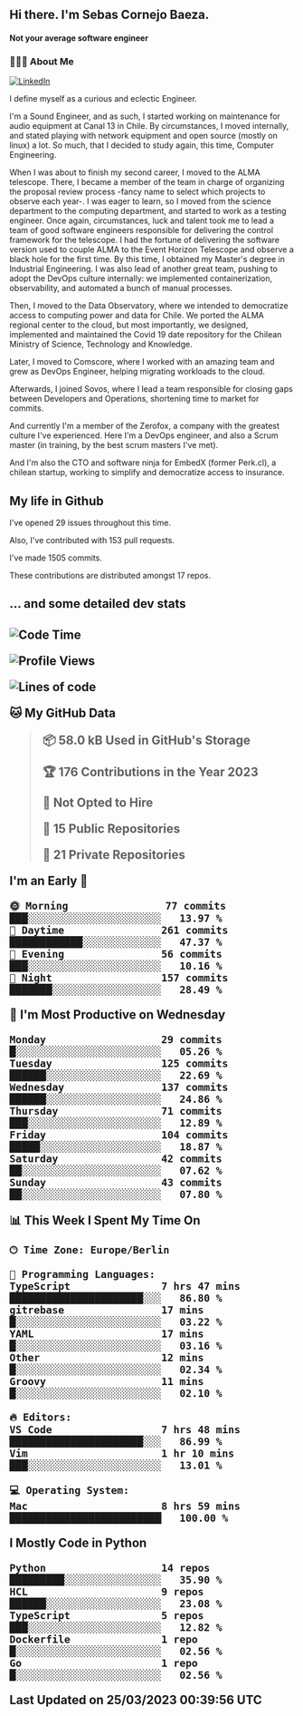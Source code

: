 <h2> Hi there.  I'm Sebas Cornejo Baeza.</h2>
<h4> Not your average software engineer</h4>
<h3> 👨🏻‍💻 About Me </h3>
<a href="http://linkedin.com/in/sebastian-cornejo-baeza/"><img alt="LinkedIn" src="https://img.shields.io/badge/Sebas%20Cornejo%20-informational?style=appveyor&logo=linkedin"></a>


I define myself as a curious and eclectic Engineer.

I'm a Sound Engineer, and as such, I started working on maintenance for audio equipment at Canal 13 in Chile.
By circumstances, I moved internally, and stated playing with network equipment and open source (mostly on linux) 
a lot. So much, that I decided to study again, this time, Computer Engineering.

When I was about to finish my second career, I moved to the ALMA telescope. There, I became a member of the team
in charge of organizing the proposal review process -fancy name to select which projects to observe each year-. 
I was eager to learn, so I moved from the science department to the computing department, and started to work as 
a testing engineer. Once again, circumstances, luck and talent took me to lead a team of good software engineers 
responsible for delivering the control framework for the telescope. I had the fortune of delivering the software
version used to couple ALMA to the Event Horizon Telescope and observe a black hole for the first time.
By this time, I obtained my Master's degree in Industrial Engineering.
I was also lead of another great team, pushing to adopt the DevOps culture internally: we implemented containerization, observability, and automated a bunch of manual processes.

Then, I moved to the Data Observatory, where we intended to democratize access to computing power
and data for Chile. We ported the ALMA regional center to the cloud, but most importantly, we designed, implemented
and maintained the Covid 19 date repository for the Chilean Ministry of Science, Technology and Knowledge.

Later, I moved to Comscore, where I worked with an amazing team and grew as DevOps Engineer, helping migrating workloads to the cloud.

Afterwards, I joined Sovos, where I lead a team responsible for closing gaps between Developers and Operations, shortening time to market for commits.

And currently I'm a member of the Zerofox, a company with the greatest culture I've experienced. Here I'm a DevOps
engineer, and also a Scrum master (in training, by the best scrum masters I've met).
 
And I'm also the CTO and software ninja for EmbedX (former Perk.cl), a chilean startup, working to simplify and democratize access to insurance.

<h2> My life in Github </h2>

I've opened 29 issues throughout this time.

Also, I've contributed with 153 pull requests.

I've made 1505 commits.

These contributions are distributed amongst 17 repos.

<h2>... and some detailed dev stats<h2>

<!--START_SECTION:waka-->
![Code Time](http://img.shields.io/badge/Code%20Time-301%20hrs%2023%20mins-blue)

![Profile Views](http://img.shields.io/badge/Profile%20Views-2-blue)

![Lines of code](https://img.shields.io/badge/From%20Hello%20World%20I%27ve%20Written-615.3%20thousand%20lines%20of%20code-blue)

**🐱 My GitHub Data** 

> 📦 58.0 kB Used in GitHub's Storage 
 > 
> 🏆 176 Contributions in the Year 2023
 > 
> 🚫 Not Opted to Hire
 > 
> 📜 15 Public Repositories 
 > 
> 🔑 21 Private Repositories 
 > 
**I'm an Early 🐤** 

```text
🌞 Morning                77 commits          ███░░░░░░░░░░░░░░░░░░░░░░   13.97 % 
🌆 Daytime                261 commits         ████████████░░░░░░░░░░░░░   47.37 % 
🌃 Evening                56 commits          ███░░░░░░░░░░░░░░░░░░░░░░   10.16 % 
🌙 Night                  157 commits         ███████░░░░░░░░░░░░░░░░░░   28.49 % 
```
📅 **I'm Most Productive on Wednesday** 

```text
Monday                   29 commits          █░░░░░░░░░░░░░░░░░░░░░░░░   05.26 % 
Tuesday                  125 commits         ██████░░░░░░░░░░░░░░░░░░░   22.69 % 
Wednesday                137 commits         ██████░░░░░░░░░░░░░░░░░░░   24.86 % 
Thursday                 71 commits          ███░░░░░░░░░░░░░░░░░░░░░░   12.89 % 
Friday                   104 commits         █████░░░░░░░░░░░░░░░░░░░░   18.87 % 
Saturday                 42 commits          ██░░░░░░░░░░░░░░░░░░░░░░░   07.62 % 
Sunday                   43 commits          ██░░░░░░░░░░░░░░░░░░░░░░░   07.80 % 
```


📊 **This Week I Spent My Time On** 

```text
🕑︎ Time Zone: Europe/Berlin

💬 Programming Languages: 
TypeScript               7 hrs 47 mins       ██████████████████████░░░   86.80 % 
gitrebase                17 mins             █░░░░░░░░░░░░░░░░░░░░░░░░   03.22 % 
YAML                     17 mins             █░░░░░░░░░░░░░░░░░░░░░░░░   03.16 % 
Other                    12 mins             █░░░░░░░░░░░░░░░░░░░░░░░░   02.34 % 
Groovy                   11 mins             █░░░░░░░░░░░░░░░░░░░░░░░░   02.10 % 

🔥 Editors: 
VS Code                  7 hrs 48 mins       ██████████████████████░░░   86.99 % 
Vim                      1 hr 10 mins        ███░░░░░░░░░░░░░░░░░░░░░░   13.01 % 

💻 Operating System: 
Mac                      8 hrs 59 mins       █████████████████████████   100.00 % 
```

**I Mostly Code in Python** 

```text
Python                   14 repos            █████████░░░░░░░░░░░░░░░░   35.90 % 
HCL                      9 repos             ██████░░░░░░░░░░░░░░░░░░░   23.08 % 
TypeScript               5 repos             ███░░░░░░░░░░░░░░░░░░░░░░   12.82 % 
Dockerfile               1 repo              █░░░░░░░░░░░░░░░░░░░░░░░░   02.56 % 
Go                       1 repo              █░░░░░░░░░░░░░░░░░░░░░░░░   02.56 % 
```




 Last Updated on 25/03/2023 00:39:56 UTC
<!--END_SECTION:waka-->
